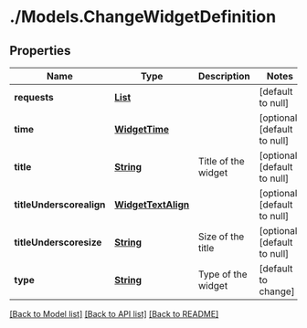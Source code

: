 # ./Models.ChangeWidgetDefinition
## Properties

Name | Type | Description | Notes
------------ | ------------- | ------------- | -------------
**requests** | [**List**][1] |  | [default to null]
**time** | [**WidgetTime**][2] |  | [optional] [default to null]
**title** | [**String**][3] | Title of the widget | [optional] [default to null]
**titleUnderscorealign** | [**WidgetTextAlign**][4] |  | [optional] [default to null]
**titleUnderscoresize** | [**String**][3] | Size of the title | [optional] [default to null]
**type** | [**String**][3] | Type of the widget | [default to change]

[[Back to Model list]][5] [[Back to API list]][6] [[Back to README]][7]

[1]: ChangeWidgetRequest.md
[2]: WidgetTime.md
[3]: string.md
[4]: WidgetTextAlign.md
[5]: ../README.md#documentation-for-models
[6]: ../README.md#documentation-for-api-endpoints
[7]: ../README.md
